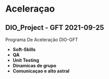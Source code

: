 # Aceleraçao 

## DIO_Project - GFT 2021-09-25

Programa De Aceleração DIO-GFT

- **Soft-Skills**
-  **QA**
-  **Unit Testing**
-  **Dinamicas de grupo**
-  **Comunicaçao e alto astral**
